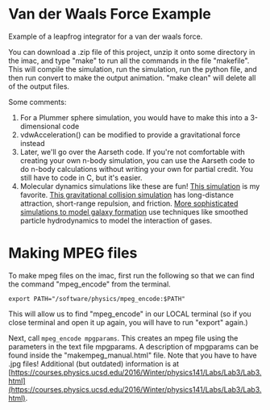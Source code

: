 Van der Waals Force Example
===

Example of a leapfrog integrator for a van der waals force.

You can download a .zip file of this project, unzip it onto some directory in the imac, and type "make" to run all the commands in the file "makefile". This will compile the simulation, run the simulation, run the python file, and then run convert to make the output animation. "make clean" will delete all of the output files. 

Some comments:
 1. For a Plummer sphere simulation, you would have to make this into a 3-dimensional code
 2. vdwAcceleration() can be modified to provide a gravitational force instead
 3. Later, we'll go over the Aarseth code. If you're not comfortable with creating your own n-body simulation, you can use the Aarseth code to do n-body calculations without writing your own for partial credit. You still have to code in C, but it's easier.
 4. Molecular dynamics simulations like these are fun! [This simulation](http://physics.weber.edu/schroeder/md/) is my favorite.
[This gravitational collision simulation](https://www.youtube.com/watch?v=P-oc1eYZO2Y) has long-distance attraction, short-range repulsion, and friction.
[More sophisticated simulations to model galaxy formation](https://www.youtube.com/watch?v=h9za1CP9ImA) use techniques like
smoothed particle hydrodynamics to model the interaction of gases. 

Making MPEG files
===

To make mpeg files on the imac, first run the following so that we can find the command "mpeg_encode" from the terminal.

`export PATH="/software/physics/mpeg_encode:$PATH"`

This will allow us to find "mpeg_encode" in our LOCAL terminal (so if you close terminal and open it up again,
you will have to run "export" again.)

Next, call `mpeg_encode mpgparams`. This creates an mpeg file using the parameters in the text file mpgparams. 
A description of mpgparams can be found inside the "makempeg_manual.html" file.
Note that you have to have .jpg files! Additional (but outdated) information is at [https://courses.physics.ucsd.edu/2016/Winter/physics141/Labs/Lab3/Lab3.html](https://courses.physics.ucsd.edu/2016/Winter/physics141/Labs/Lab3/Lab3.html).






